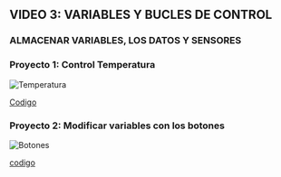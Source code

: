 ## VIDEO 3: VARIABLES Y BUCLES DE CONTROL
### ALMACENAR VARIABLES, LOS DATOS Y SENSORES

### Proyecto 1: Control Temperatura

![Temperatura](https://user-images.githubusercontent.com/114906778/208389838-d19450a7-7973-4f84-9e1f-c12e39f1a94c.PNG)

[Codigo](temperatura.hex)

### Proyecto 2: Modificar variables con los botones

![Botones](https://user-images.githubusercontent.com/114906778/208392107-e8b6e4c8-7809-4f3d-9618-2d9f28041068.PNG)


[codigo](botones.hex)

